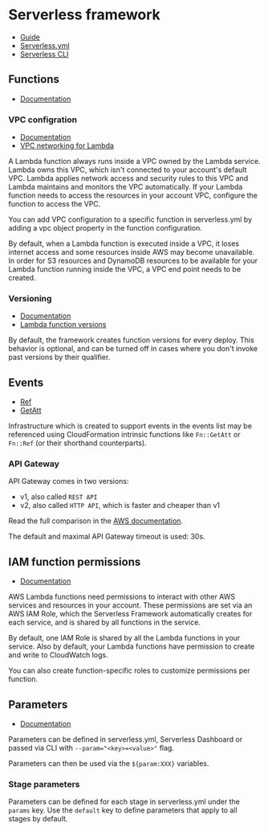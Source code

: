 # Serverless framework

- [Guide](https://www.serverless.com/framework/docs/providers/aws/guide/deploying)
- [Serverless.yml](https://www.serverless.com/framework/docs/providers/aws/guide/serverless.yml)
- [Serverless CLI](https://www.serverless.com/framework/docs/providers/aws/cli-reference)

## Functions

- [Documentation](https://www.serverless.com/framework/docs/providers/aws/guide/functions)

### VPC configration

- [Documentation](https://www.serverless.com/framework/docs/providers/aws/guide/functions#vpc-configuration)
- [VPC networking for Lambda](https://docs.aws.amazon.com/lambda/latest/dg/foundation-networking.html)

A Lambda function always runs inside a VPC owned by the Lambda service. Lambda owns this VPC, which isn't connected to
your account's default VPC. Lambda applies network access and security rules to this VPC and Lambda maintains and
monitors the VPC automatically. If your Lambda function needs to access the resources in your account VPC, configure the
function to access the VPC.

You can add VPC configuration to a specific function in serverless.yml by adding a vpc object property in the function
configuration.

By default, when a Lambda function is executed inside a VPC, it loses internet access and some resources inside AWS may
become unavailable. In order for S3 resources and DynamoDB resources to be available for your Lambda function running
inside the VPC, a VPC end point needs to be created. 

### Versioning

- [Documentation](https://www.serverless.com/framework/docs/providers/aws/guide/functions#versioning-deployed-functions)
- [Lambda function versions](https://docs.aws.amazon.com/lambda/latest/dg/configuration-versions.html)

By default, the framework creates function versions for every deploy. This behavior is optional, and can be turned off
in cases where you don't invoke past versions by their qualifier.

## Events

- [Ref](https://docs.aws.amazon.com/AWSCloudFormation/latest/UserGuide/intrinsic-function-reference-ref.html)
- [GetAtt](https://docs.aws.amazon.com/AWSCloudFormation/latest/UserGuide/intrinsic-function-reference-getatt.html)

Infrastructure which is created to support events in the events list may be referenced using CloudFormation intrinsic
functions like `Fn::GetAtt` or `Fn::Ref` (or their shorthand counterparts).

### API Gateway

API Gateway comes in two versions:

- v1, also called `REST API`
- v2, also called `HTTP API`, which is faster and cheaper than v1

Read the full comparison in the [AWS
documentation](https://docs.aws.amazon.com/apigateway/latest/developerguide/http-api-vs-rest.html).

The default and maximal API Gateway timeout is used: 30s.

## IAM function permissions

- [Documentation](https://www.serverless.com/framework/docs/providers/aws/guide/iam)

AWS Lambda functions need permissions to interact with other AWS services and resources in your account. These
permissions are set via an AWS IAM Role, which the Serverless Framework automatically creates for each service, and is
shared by all functions in the service.

By default, one IAM Role is shared by all the Lambda functions in your service. Also by default, your Lambda functions
have permission to create and write to CloudWatch logs. 

You can also create function-specific roles to customize permissions per function.

## Parameters

- [Documentation](https://www.serverless.com/framework/docs/guides/parameters)

Parameters can be defined in serverless.yml, Serverless Dashboard or passed via CLI with `--param="<key>=<value>"` flag. 

Parameters can then be used via the `${param:XXX}` variables.

### Stage parameters

Parameters can be defined for each stage in serverless.yml under the `params` key. Use the `default` key to define
parameters that apply to all stages by default.
